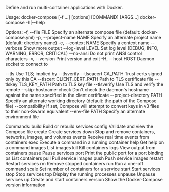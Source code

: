 Define and run multi-container applications with Docker.

Usage:
docker-compose [-f <arg>...] [options] [COMMAND] [ARGS...]
docker-compose -h|--help

Options:
-f, --file FILE Specify an alternate compose file
(default: docker-compose.yml)
-p, --project-name NAME Specify an alternate project name
(default: directory name)
-c, --context NAME Specify a context name
--verbose Show more output
--log-level LEVEL Set log level (DEBUG, INFO, WARNING, ERROR, CRITICAL)
--no-ansi Do not print ANSI control characters
-v, --version Print version and exit
-H, --host HOST Daemon socket to connect to

--tls Use TLS; implied by --tlsverify
--tlscacert CA_PATH Trust certs signed only by this CA
--tlscert CLIENT_CERT_PATH Path to TLS certificate file
--tlskey TLS_KEY_PATH Path to TLS key file
--tlsverify Use TLS and verify the remote
--skip-hostname-check Don't check the daemon's hostname against the
name specified in the client certificate
--project-directory PATH Specify an alternate working directory
(default: the path of the Compose file)
--compatibility If set, Compose will attempt to convert keys
in v3 files to their non-Swarm equivalent
--env-file PATH Specify an alternate environment file

Commands:
build Build or rebuild services
config Validate and view the Compose file
create Create services
down Stop and remove containers, networks, images, and volumes
events Receive real time events from containers
exec Execute a command in a running container
help Get help on a command
images List images
kill Kill containers
logs View output from containers
pause Pause services
port Print the public port for a port binding
ps List containers
pull Pull service images
push Push service images
restart Restart services
rm Remove stopped containers
run Run a one-off command
scale Set number of containers for a service
start Start services
stop Stop services
top Display the running processes
unpause Unpause services
up Create and start containers
version Show the Docker-Compose version information

